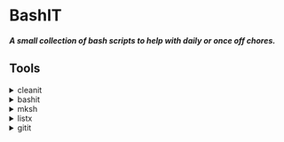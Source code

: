 # BashIT


##### A small collection of bash scripts to help with daily or once off chores.

## Tools

<details>
  <summary>cleanit</summary>
  The quick way to cleanup and free some space when working with NPM dev projects.

  This script will find all __node-modules__ and display the space and allow for deletion.
  [more>](./scripts/cleanit/README.md)
  <div align="center">
     INSERT EXAMPLE HERE
  </div>
</details>

<details>
  <summary>bashit</summary>
  Bash history Dump (bshd) aims to be a small script to manage bash history with a purposful set of added features.
  [more>](./scripts/histit/README.md)
  <div align="center">
      INSERT EXAMPLE HERE
  </div>

</details>

<details>
  <summary>mksh</summary>
    Makes an Bash Shell script with the last # lines from Bash history.
    Note ".sh" extention is added to \<name\>  
    Usage:

      ```
        mksh <name> <number>
      ```
  [more>](./scripts/mksh/README.md)
  <div align="center">
     INSERT EXAMPLE HERE
  </div>
</details>


<details>
  <summary>listx</summary>
    One of the VSCode (CODE) scripts.
      A simple script to list current installed Extensions in <a href="https://code.visualstudio.com/">VSCODE</a> and write to a install script called  <strong>listx</strong>

Usage:

 ```
        listx
 ```

This creates a LIST script ```extensions.list``` for installatino   

  ```
        code --list-extension 2gua.rainbow-brackets
        code --list-extension abusaidm.html-snippets
        code --list-extension bierner.markdown-preview-github-styles
        code --list-extension chris-noring.node-snippets
        code --list-extension christian-kohler.npm-intellisense
        code --list-extension christian-kohler.path-intellisense
        code --list-extension CoenraadS.bracket-pair-colorizer
        code --list-extension CoenraadS.bracket-pair-colorizer-2
        code --list-extension dbaeumer.vscode-eslint
        ...
  ```

  [more>](./scripts/code/README.md)
  <div align="center">
     INSERT EXAMPLE HERE
  </div>
</details>


<details>
  <summary>gitit</summary>
    A smallish script to git CLONE of FETCH a <URL> into a desired LOCAL Location and keeps a log.
      Options include

 - open with <a href="https://atom.io/">ATOM</a>  or <a href="https://code.visualstudio.com/">VSCODE</a> .

      ```
        gitit <URL>
      ```

  [more>](./scripts/gitit/README.md)


  <div align="center">
     INSERT EXAMPLE HERE
  </div>
</details>
